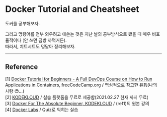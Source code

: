 # Docker Tutorial and Cheatsheet
도커를 공부해보자. <br/>

그리고 명령어를 전부 외우려고 애쓴는 것은 지난 날의 공부방식으로 봤을 때 매우 비효율적이다 (안 쓰면 금방 까먹거든).<br/>
따라서, 치트시트도 덩달아 정리해보자. <br/>


*** 
## Reference 
[1] [Docker Tutorial for Beginners - A Full DevOps Course on How to Run Applications in Containers, freeCodeCamp.org](https://youtu.be/fqMOX6JJhGo) / 핵심적으로 참고한 유튭(나의 사랑 😍...) <br/>
[2] [KODEKLOUD](https://www.kodekloud.com/) / 실습 플랫폼을 무료로 제공함(2021.02.27 현재 까지 무료) <br/>
[3] [Docker For The Absolute Beginner, KODEKLOUD](https://kodekloud.com/p/docker-for-the-absolute-beginner-hands-on?_ga=2.266986893.260189944.1614399093-1601822661.1614399093) / (ref1)의 원본 강의 <br/>
[4] [Docker Labs](https://kodekloud.com/courses/enrolled/970256) / Quiz로 익히는 실습 <br/>
